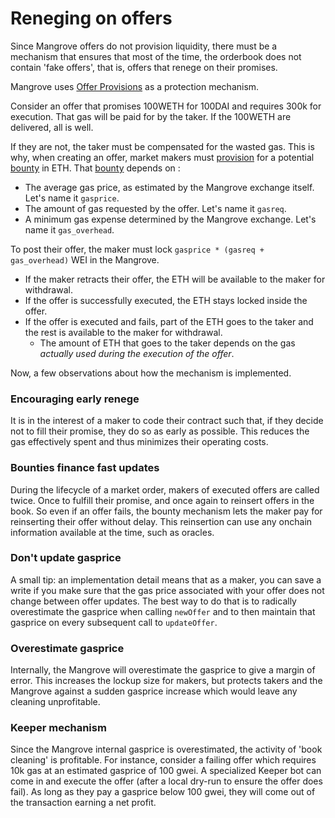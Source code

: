 # Reneging on offers

Since Mangrove offers do not provision liquidity, there must be a mechanism that ensures that most of the time, the orderbook does not contain 'fake offers', that is, offers that renege on their promises.

Mangrove uses [Offer Provisions](../offer-maker/offer-provision.md) as a protection mechanism.

Consider an offer that promises 100WETH for 100DAI and requires 300k for execution. That gas will be paid for by the taker. If the 100WETH are delivered, all is well.

If they are not, the taker must be compensated for the wasted gas. This is why, when creating an offer, market makers must [provision](../offer-maker/offer-provision.md) for a potential [bounty](../offer-maker/offer-provision.md#computing-the-provision-and-offer-bounty) in ETH. That [bounty](../offer-maker/offer-provision.md#computing-the-provision-and-offer-bounty) depends on :

* The average gas price, as estimated by the Mangrove exchange itself. Let's name it `gasprice`.
* The amount of gas requested by the offer. Let's name it `gasreq`.
* A minimum gas expense determined by the Mangrove exchange. Let's name it `gas_overhead`.

To post their offer, the maker must lock `gasprice * (gasreq + gas_overhead)` WEI in the Mangrove.

* If the maker retracts their offer, the ETH will be available to the maker for withdrawal.
* If the offer is successfully executed, the ETH stays locked inside the offer.
* If the offer is executed and fails, part of the ETH goes to the taker and the rest is available to the maker for withdrawal.
  * The amount of ETH that goes to the taker depends on the gas _actually used during the execution of the offer_.

Now, a few observations about how the mechanism is implemented.

### Encouraging early renege

It is in the interest of a maker to code their contract such that, if they decide not to fill their promise, they do so as early as possible. This reduces the gas effectively spent and thus minimizes their operating costs.

### Bounties finance fast updates

During the lifecycle of a market order, makers of executed offers are called twice. Once to fulfill their promise, and once again to reinsert offers in the book. So even if an offer fails, the bounty mechanism lets the maker pay for reinserting their offer without delay. This reinsertion can use any onchain information available at the time, such as oracles.

### Don't update gasprice

A small tip: an implementation detail means that as a maker, you can save a write if you make sure that the gas price associated with your offer does not change between offer updates. The best way to do that is to radically overestimate the gasprice when calling `newOffer` and to then maintain that gasprice on every subsequent call to `updateOffer`.

### Overestimate gasprice

Internally, the Mangrove will overestimate the gasprice to give a margin of error. This increases the lockup size for makers, but protects takers and the Mangrove against a sudden gasprice increase which would leave any cleaning unprofitable.

### Keeper mechanism

Since the Mangrove internal gasprice is overestimated, the activity of 'book cleaning' is profitable. For instance, consider a failing offer which requires 10k gas at an estimated gasprice of 100 gwei. A specialized Keeper bot can come in and execute the offer (after a local dry-run to ensure the offer does fail). As long as they pay a gasprice below 100 gwei, they will come out of the transaction earning a net profit.
